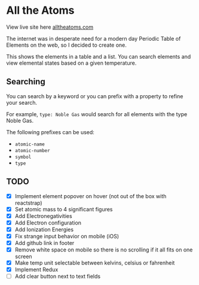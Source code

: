 # All the Atoms

View live site here [alltheatoms.com](http://alltheatoms.com)

The internet was in desperate need for a modern day Periodic Table of Elements on the web, so I decided to create one.

This shows the elements in a table and a list. You can search elements and view elemental states based on a given temperature.

## Searching

You can search by a keyword or you can prefix with a property to refine your search.

For example, `type: Noble Gas` would search for all elements with the type Noble Gas.

The following prefixes can be used:

* `atomic-name`
* `atomic-number`
* `symbol`
* `type`

## TODO

* [x] Implement element popover on hover (not out of the box with reactstrap)
* [x] Set atomic mass to 4 significant figures
* [x] Add Electronegativities
* [x] Add Electron configuration
* [x] Add Ionization Energies
* [x] Fix strange input behavior on mobile (iOS)
* [x] Add github link in footer
* [x] Remove white space on mobile so there is no scrolling if it all fits on one screen
* [x] Make temp unit selectable between kelvins, celsius or fahrenheit
* [x] Implement Redux
* [ ] Add clear button next to text fields
